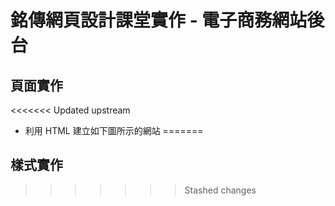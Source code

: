 # 銘傳網頁設計課堂實作 - 電子商務網站後台

## 頁面實作

<<<<<<< Updated upstream
- 利用 HTML 建立如下圖所示的網站
=======
## 樣式實作
>>>>>>> Stashed changes
